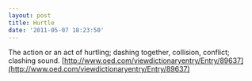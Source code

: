 ```yaml
---
layout: post
title: Hurtle
date: '2011-05-07 18:23:50'
---
```



The action or an act of hurtling; dashing together, collision, conflict; clashing sound. [http://www.oed.com/viewdictionaryentry/Entry/89637](http://www.oed.com/viewdictionaryentry/Entry/89637)


